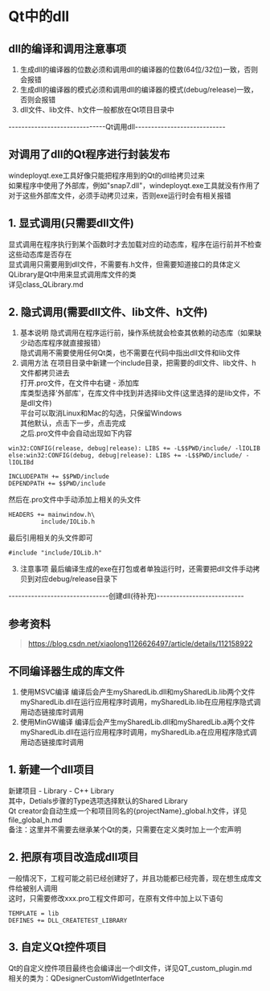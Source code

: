 # Qt中的dll


## dll的编译和调用注意事项
1. 生成dll的编译器的位数必须和调用dll的编译器的位数(64位/32位)一致，否则会报错  
2. 生成dll的编译器的模式必须和调用dll的编译器的模式(debug/release)一致，否则会报错
3. dll文件、lib文件、h文件一般都放在Qt项目目录中

------------------------------Qt调用dll----------------------------


## 对调用了dll的Qt程序进行封装发布
windeployqt.exe工具好像只能把程序用到的Qt的dll给拷贝过来  
如果程序中使用了外部库，例如"snap7.dll"，windeployqt.exe工具就没有作用了  
对于这些外部库文件，必须手动拷贝过来，否则exe运行时会有相关报错  


## 1. 显式调用(只需要dll文件)
显式调用在程序执行到某个函数时才去加载对应的动态库，程序在运行前并不检查这些动态库是否存在  
显式调用只需要用到dll文件，不需要有.h文件，但需要知道接口的具体定义  
QLibrary是Qt中用来显式调用库文件的类  
详见class_QLibrary.md  


## 2. 隐式调用(需要dll文件、lib文件、h文件)
1. 基本说明
隐式调用在程序运行前，操作系统就会检查其依赖的动态库（如果缺少动态库程序就直接报错）  
隐式调用不需要使用任何Qt类，也不需要在代码中指出dll文件和lib文件  
2. 调用方法
在项目目录中新建一个include目录，把需要的dll文件、lib文件、h文件都拷贝进去  
打开.pro文件，在文件中右键 - 添加库  
库类型选择'外部库'，在库文件中找到并选择lib文件(这里选择的是lib文件，不是dll文件)  
平台可以取消Linux和Mac的勾选，只保留Windows  
其他默认，点击下一步，点击完成  
之后.pro文件中会自动出现如下内容  
```
win32:CONFIG(release, debug|release): LIBS += -L$$PWD/include/ -lIOLIB
else:win32:CONFIG(debug, debug|release): LIBS += -L$$PWD/include/ -lIOLIBd

INCLUDEPATH += $$PWD/include
DEPENDPATH += $$PWD/include
```
然后在.pro文件中手动添加上相关的头文件  
```
HEADERS += mainwindow.h\
         include/IOLib.h
```
最后引用相关的头文件即可
```
#include "include/IOLib.h"
```
3. 注意事项
最后编译生成的exe在打包或者单独运行时，还需要把dll文件手动拷贝到对应debug/release目录下  


-------------------------------创建dll(待补充)---------------------------

## 参考资料
> https://blog.csdn.net/xiaolong1126626497/article/details/112158922


## 不同编译器生成的库文件
1. 使用MSVC编译
编译后会产生mySharedLib.dll和mySharedLib.lib两个文件  
mySharedLib.dll在运行应用程序时调用，mySharedLib.lib在应用程序隐式调用动态链接库时调用  
2. 使用MinGW编译
编译后会产生mySharedLib.dll和mySharedLib.a两个文件  
mySharedLib.dll在运行应用程序时调用，mySharedLib.a在应用程序隐式调用动态链接库时调用  


## 1. 新建一个dll项目
新建项目 - Library - C++ Library  
其中，Detials步骤的Type选项选择默认的Shared Library  
Qt creator会自动生成一个和项目同名的{projectName}\_global.h文件，详见file_global_h.md  
备注：这里并不需要去继承某个Qt的类，只需要在定义类时加上一个宏声明  


## 2. 把原有项目改造成dll项目
一般情况下，工程可能之前已经创建好了，并且功能都已经完善，现在想生成库文件给被别人调用  
这时，只需要修改xxx.pro工程文件即可，在原有文件中加上以下语句  
```
TEMPLATE = lib
DEFINES += DLL_CREATETEST_LIBRARY
```


## 3. 自定义Qt控件项目
Qt的自定义控件项目最终也会编译出一个dll文件，详见QT_custom_plugin.md  
相关的类为：QDesignerCustomWidgetInterface  